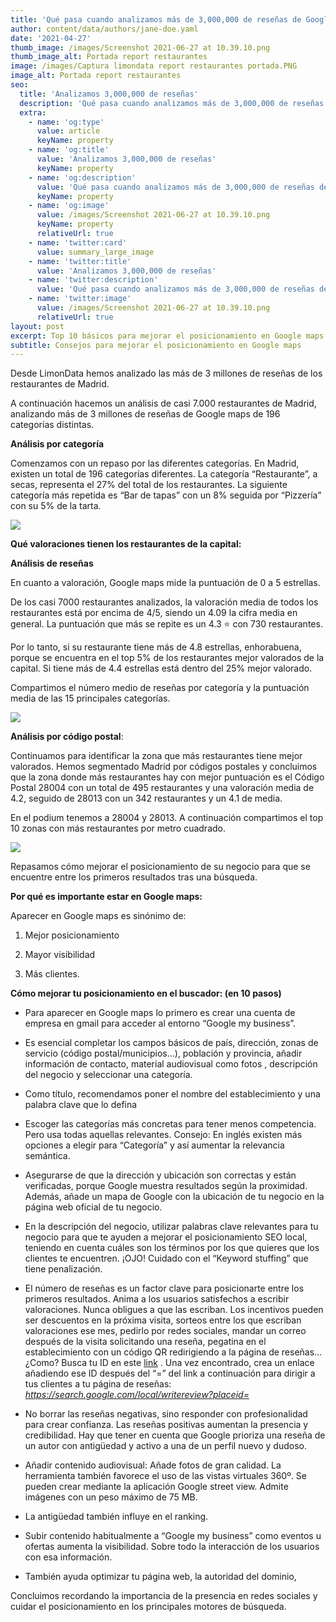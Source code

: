 ```yaml
---
title: 'Qué pasa cuando analizamos más de 3,000,000 de reseñas de Google maps'
author: content/data/authors/jane-doe.yaml
date: '2021-04-27'
thumb_image: /images/Screenshot 2021-06-27 at 10.39.10.png
thumb_image_alt: Portada report restaurantes
image: /images/Captura limondata report restaurantes portada.PNG
image_alt: Portada report restaurantes
seo:
  title: 'Analizamos 3,000,000 de reseñas'
  description: 'Qué pasa cuando analizamos más de 3,000,000 de reseñas de Google maps'
  extra:
    - name: 'og:type'
      value: article
      keyName: property
    - name: 'og:title'
      value: 'Analizamos 3,000,000 de reseñas'
      keyName: property
    - name: 'og:description'
      value: 'Qué pasa cuando analizamos más de 3,000,000 de reseñas de Google maps'
      keyName: property
    - name: 'og:image'
      value: /images/Screenshot 2021-06-27 at 10.39.10.png
      keyName: property
      relativeUrl: true
    - name: 'twitter:card'
      value: summary_large_image
    - name: 'twitter:title'
      value: 'Analizamos 3,000,000 de reseñas'
    - name: 'twitter:description'
      value: 'Qué pasa cuando analizamos más de 3,000,000 de reseñas de Google maps'
    - name: 'twitter:image'
      value: /images/Screenshot 2021-06-27 at 10.39.10.png
      relativeUrl: true
layout: post
excerpt: Top 10 básicos para mejorar el posicionamiento en Google maps
subtitle: Consejos para mejorar el posicionamiento en Google maps
---
```

Desde LimonData hemos analizado las más de 3 millones de reseñas de los restaurantes de Madrid.

A continuación hacemos un análisis de casi 7.000 restaurantes de Madrid, analizando más de 3 millones de reseñas de Google maps de 196 categorías distintas.

**Análisis por categoría**

Comenzamos con un repaso por las diferentes categorías. En Madrid, existen un total de 196 categorías diferentes. La categoría “Restaurante”, a secas, representa el 27% del total de los restaurantes. La siguiente categoría más repetida es “Bar de tapas” con un 8% seguida por “Pizzería” con su 5% de la tarta.

![](https://lh4.googleusercontent.com/4hLPgu287DGpRW-F49AeKaK-PqF-gY\_9UPT092phYqOOOXJ46lqcm9ncghxUdU3QWC2JFo10DC2L0EmLgj9FFzyoHe9aZpL7OttciglE5wiyjsn0ZZj9d0Y5fAaFZK3nbS\_4MBG0)

**Qué valoraciones tienen los restaurantes de la capital:**

**Análisis de reseñas**

En cuanto a valoración, Google maps mide la puntuación de 0 a 5 estrellas.

De los casi 7000 restaurantes analizados, la valoración media de todos los restaurantes está por encima de 4/5, siendo un 4.09 la cifra media en general. La puntuación que más se repite es un 4.3 ⭐ con 730 restaurantes.

Por lo tanto, si su restaurante tiene más de 4.8 estrellas, enhorabuena, porque se encuentra en el top 5% de los restaurantes mejor valorados de la capital. Si tiene más de 4.4 estrellas está dentro del 25% mejor valorado.

Compartimos el número medio de reseñas por categoría y la puntuación media de las 15 principales categorías.

![](https://lh5.googleusercontent.com/Vj4KNbrMF9Sft91JWQvhfYMR8e6Azv\_1WUFaFfg7qVVV1Ps6F9j_ld5qjeSgbC7iDmjACHuN7hAbDrsvarrR0aA7xoo4Zr1L5hR0t8HZM4q70CUx8eu91ZDYPesKTuTK6DXpATye)

**Análisis por código postal**: 

Continuamos para identificar la zona que más restaurantes tiene mejor valorados. Hemos segmentado Madrid por códigos postales y concluimos que la zona donde más restaurantes hay con mejor puntuación es el Código Postal 28004 con un total de 495 restaurantes y una valoración media de 4.2, seguido de 28013 con un 342 restaurantes y un 4.1 de media.

En el podium tenemos a 28004 y 28013. A continuación compartimos el top 10 zonas con más restaurantes por metro cuadrado.

![](https://lh5.googleusercontent.com/q5lEToUW7vdijjxh-oR2x-Cy7MrbSOOlLi1jghY-KUSOGiAKcJ7ZUmBTIj1Q16Xzcx52x1bYtYU6bMEleJIrmPXFbRtWoG2mSunO8IzwReIKepORMr0GMyczv2MuBq6pZVtlwbzx)

Repasamos cómo mejorar el posicionamiento de su negocio para que se encuentre entre los primeros resultados tras una búsqueda.

**Por qué es importante estar en Google maps:** 

Aparecer en Google maps es sinónimo de:

1.  Mejor posicionamiento

2.  Mayor visibilidad 

3.  Más clientes.

**Cómo mejorar tu posicionamiento en el buscador: (en 10 pasos)**

*   Para aparecer en Google maps lo primero es crear una cuenta de empresa en gmail para acceder al entorno “Google my business”. 

<!---->

*   Es esencial completar los campos básicos de país, dirección, zonas de servicio (código postal/municipios…), población y provincia, añadir información de contacto, material audiovisual como fotos , descripción del negocio y seleccionar una categoría. 

<!---->

*   Como título, recomendamos poner el nombre del establecimiento y una  palabra clave que lo defina

<!---->

*   Escoger las categorías más concretas para tener menos competencia. Pero usa todas aquellas relevantes. Consejo: En inglés existen más opciones a elegir para “Categoría” y así aumentar la relevancia semántica.

<!---->

*   Asegurarse de que la dirección y ubicación son correctas y están verificadas, porque Google muestra resultados según la proximidad. Además, añade un mapa de Google con la ubicación de tu negocio en la página web oficial de tu negocio.

<!---->

*   En la descripción del negocio, utilizar palabras clave relevantes para tu negocio para que te ayuden a mejorar el posicionamiento SEO local, teniendo en cuenta cuáles son los términos por los que quieres que los clientes te encuentren. ¡OJO! Cuidado con el “Keyword stuffing” que tiene penalización.

<!---->

*   El número de reseñas es un factor clave para posicionarte entre los primeros resultados. Anima a los usuarios satisfechos a escribir valoraciones. Nunca obligues a que las escriban. Los incentivos pueden ser descuentos en la próxima visita, sorteos entre los que escriban valoraciones ese mes, pedirlo por redes sociales, mandar un correo después de la visita solicitando una reseña, pegatina en el establecimiento con un código QR redirigiendo a la página de reseñas… ¿Como? Busca tu ID en este [link](https://developers.google.com/places/web-service/place-id) . Una vez encontrado, crea un enlace añadiendo ese ID después del “=” del link a continuación para dirigir a tus clientes a tu página de reseñas: *https://search.google.com/local/writereview?placeid=*

<!---->

*   No borrar las reseñas negativas, sino responder con profesionalidad para crear confianza. Las reseñas positivas aumentan la presencia y credibilidad. Hay que tener en cuenta que Google prioriza una reseña de un autor con antigüedad y activo a una de un perfil nuevo y dudoso.

<!---->

*   Añadir contenido audiovisual: Añade fotos de gran calidad. La herramienta también favorece el uso de las vistas virtuales 360º. Se pueden crear mediante la aplicación Google street view. Admite imágenes con un peso máximo de 75 MB.

<!---->

*   La antigüedad también influye en el ranking.

<!---->

*   Subir contenido habitualmente a “Google my business” como eventos u ofertas aumenta la visibilidad. Sobre todo la interacción de los usuarios con esa información. 

<!---->

*   También ayuda optimizar tu página web, la autoridad del dominio, 

Concluimos recordando la importancia de la presencia en redes sociales y cuidar el posicionamiento en los principales motores de búsqueda.
